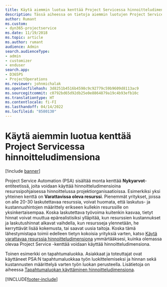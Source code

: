 ```yaml
---
title: Käytä aiemmin luotua kenttää Project Servicessa hinnoitteludimensiona
description: Tässä aiheessa on tietoja aiemmin luotujen Project Service -kenttien käyttämisestä hinnoitteludimensioina.
author: Rumant
ms.custom:
- dyn365-projectservice
ms.date: 11/19/2018
ms.topic: article
ms.author: rumant
audience: Admin
search.audienceType:
- admin
- customizer
- enduser
search.app:
- D365PS
- ProjectOperations
ms.reviewer: johnmichalak
ms.openlocfilehash: 3d8251b4516b4598c9c92779c59b9609d8113ac9
ms.sourcegitcommit: c0792bd65d92db25e0e8864879a19c4b93efb10c
ms.translationtype: HT
ms.contentlocale: fi-FI
ms.lasthandoff: 04/14/2022
ms.locfileid: "8580130"
---
```

# <a name="use-an-existing-field-in-project-service-as-a-pricing-dimension"></a>Käytä aiemmin luotua kenttää Project Servicessa hinnoitteludimensiona

[!include [banner](../includes/psa-now-project-operations.md)]

Project Service Automation (PSA) sisältää monta kenttää **Nykyarvot**-entiteetissä, joita voidaan käyttää hinnoitteludimensioina resurssipohjaisessa hinnoittelussa projektiorganisaatioissa. Esimerkiksi yksi yhteinen kenttä on **Varattavissa oleva resurssi**. Pienemmät yritykset, joissa on alle 20-30 laskutettavaa resurssia, voivat huomata, että laskutus- ja kustannushintojen määrittely erikseen kullekin resurssille on yksinkertaisempaa. Koska laskutettava työvoima kuitenkin kasvaa, tietyt hinnat voivat muuttua epärealistisiksi ylläpitää, kun resurssien kustannukset ja laskutushinnat alkavat vaihdella, kun resursseja ylennetään, he kerryttävät lisää kokemusta, tai saavat uusia taitoja. Koska tämä lähestymistapa toimii edelleen tietyn kokoisia yrityksiä varten, katso [Käytä varattavaa resurssia hinnoitteludimensiona](bookable-resource-pricing-dimension.md) ymmärtääksesi, kuinka olemassa olevaa Project Service -kenttää voidaan käyttää hinnoitteludimensiona.

Toinen esimerkki on tapahtumaluokka. Asiakkaat ja toteuttajat ovat käyttäneet PSA:N tapahtumaluokkaa työn luokittelemiseksi ja hinnan sekä kustannusten määrittelyä varten työn luokan perusteella. Lisätietoja on aiheessa [Tapahtumaluokan käyttäminen hinnoitteludimensiona](transaction-category-pricing-dimension.md).


[!INCLUDE[footer-include](../includes/footer-banner.md)]
